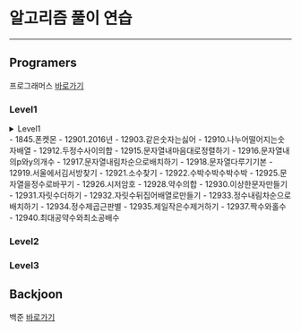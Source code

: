 # 알고리즘 풀이 연습
---
## Programers
프로그래머스 [바로가기](https://programmers.co.kr/)


### Level1

<details>
<summary>Level1</summary>
</details>
- 1845.폰켓몬
- 12901.2016년
- 12903.같은숫자는싫어
- 12910.나누어떨어지는숫자배열
- 12912.두정수사이의합
- 12915.문자열내마음대로정렬하기
- 12916.문자열내의p와y의개수
- 12917.문자열내림차순으로배치하기
- 12918.문자열다루기기본
- 12919.서울에서김서방찾기
- 12921.소수찾기
- 12922.수박수박수박수박
- 12925.문자열을정수로바꾸기
- 12926.시저암호
- 12928.약수의합
- 12930.이상한문자만들기
- 12931.자릿수더하기
- 12932.자릿수뒤집어배열로만들기
- 12933.정수내림차순으로배치하기
- 12934.정수제곱근판별
- 12935.제일작은수제거하기
- 12937.짝수와홀수
- 12940.최대공약수와최소공배수

### Level2
### Level3


## Backjoon
백준 [바로가기](https://www.acmicpc.net/)


